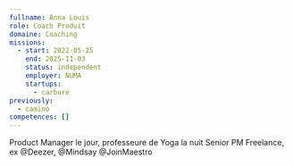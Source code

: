 ```yaml
---
fullname: Anna Louis
role: Coach Produit
domaine: Coaching
missions:
  - start: 2022-05-25
    end: 2025-11-03
    status: independent
    employer: NUMA
    startups:
      - carbure
previously:
  - camino
competences: []
---
```

Product Manager le jour, professeure de Yoga la nuit Senior PM Freelance, ex @Deezer, @Mindsay @JoinMaestro